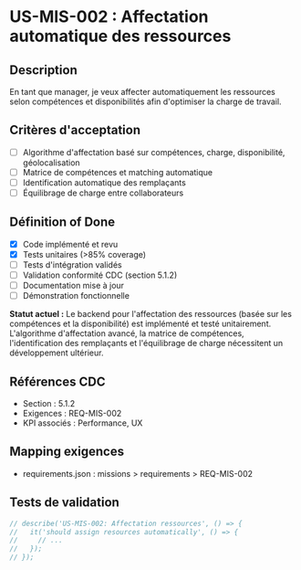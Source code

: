 # US-MIS-002 : Affectation automatique des ressources

## Description
En tant que manager, je veux affecter automatiquement les ressources selon compétences et disponibilités afin d'optimiser la charge de travail.

## Critères d'acceptation
- [ ] Algorithme d'affectation basé sur compétences, charge, disponibilité, géolocalisation
- [ ] Matrice de compétences et matching automatique
- [ ] Identification automatique des remplaçants
- [ ] Équilibrage de charge entre collaborateurs

## Définition of Done
- [x] Code implémenté et revu
- [x] Tests unitaires (>85% coverage)
- [ ] Tests d'intégration validés
- [ ] Validation conformité CDC (section 5.1.2)
- [ ] Documentation mise à jour
- [ ] Démonstration fonctionnelle

**Statut actuel :** Le backend pour l'affectation des ressources (basée sur les compétences et la disponibilité) est implémenté et testé unitairement. L'algorithme d'affectation avancé, la matrice de compétences, l'identification des remplaçants et l'équilibrage de charge nécessitent un développement ultérieur.

## Références CDC
- Section : 5.1.2
- Exigences : REQ-MIS-002
- KPI associés : Performance, UX

## Mapping exigences
- requirements.json : missions > requirements > REQ-MIS-002

## Tests de validation
```javascript
// describe('US-MIS-002: Affectation ressources', () => {
//   it('should assign resources automatically', () => {
//     // ...
//   });
// });
``` 